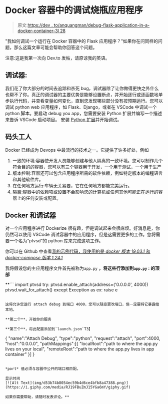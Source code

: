 # Docker 容器中的调试烧瓶应用程序

> 原文:[https://dev . to/anquangman/debug-flask-application-in-a-docker-container-3l 28](https://dev.to/anquangman/debug-flask-application-in-a-docker-container-3l28)

"我如何调试一个运行在 Docker 容器中的 Flask 应用程序？"如果你在问同样的问题，那么这篇文章可能会帮助你回答这个问题。

注意:这是我第一次向 Dev.to 发帖，请原谅我的英语。

## [](#debugger)调试器:

我们花了你大部分的时间去追踪和杀死 bug，调试器除了让你做得更快之外什么也帮不了你。真正的调试器的主要优势是能够设置断点，并开始逐行或逐函数地单步执行代码，并查看变量如何变化，直到您发现哪些部分没有按预期运行。您可以调试 python web 应用程序，如 Flask、Django，或者在 VSCode 中调试一个 python 脚本。要启动 debug you app，您需要安装 Python 扩展并编写一个描述来告诉 VSCode 启动项目。
安装 [Python 扩展](https://marketplace.visualstudio.com/items?itemName=ms-python.python)并开始调试。

## [](#docker)码头工人

Docker 已经成为 Devops 中最流行的技术之一。它提供了许多好处，例如

1.  一致的环境:容器使开发人员能够创建与他人隔离的一致环境。您可以制作几个符合目的的容器，您可以有三个容器用于开发，一个用于测试，一个用于生产
2.  版本控制:容器还可以包含应用程序所需的软件依赖，例如特定版本的编程语言和其他软件库。
3.  在任何地方运行:车辆无关紧要，它在任何地方都能完美运行。
4.  隔离:容器中的依赖项或设置不会影响您的计算机或任何其他可能正在运行的容器上的任何安装或配置。

## [](#docker-and-debugger)Docker 和调试器

对一个应用程序进行 Dockerize 很有趣，但是调试起来会很麻烦。好消息是，你仍然可以使用 VSCode 调试容器中的应用程序，但是这需要更多的工作。您将需要一个名为“ptvsd”的 python 库来完成这项工作。

你可以在 Github
中查看[我的示例代码，我使用的是 *docker 版本 19.03.1* 和 *docker-compose 版本 1.24.1*](https://github.com/anquangman/debugging-dockerized-flask-app)

我将假设您的主应用程序文件首先被称为`app.py`
**，将这些行添加到`app.py` :
的顶部**

 **```
import ptvsd
try:
    ptvsd.enable_attach(address=('0.0.0.0', 4000))
    ptvsd.wait_for_attach()
except Exception as ex:
    raise e 
```

这将允许您运行 attach debug 到端口 4000，您可以随意更改端口，但一定要将它暴露给本地。

**第二个**，开始你的服务

**第三个**，将此配置添加到`launch.json`T3】

```
{
    "name":"Attach Debug",
    "type":"python",
    "request":"attach",
    "port":4000,
    "host":"0.0.0.0",
    "pathMappings":[{
        "localRoot":"path to where the app.py lives on your local",
        "remoteRoot":"path to where the app.py lives in app container"
    }]
} 
```

*port* 值必须与容器中公开的端口相匹配。

显示时间
[![Alt Text](img/d53b74b8054ec59b4d6ce4bfb8a47388.png)](https://i.giphy.com/media/RJ19FBuZmJ15YGa6mY/giphy.gif)

如果你需要帮助，请随时发表评论。**